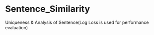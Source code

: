 # Sentence_Similarity
Uniqueness &amp; Analysis of Sentence(Log Loss is used for performance evaluation)
